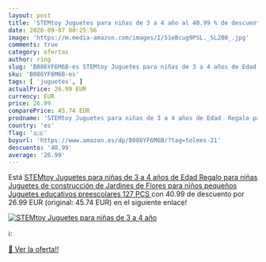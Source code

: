 ```yaml
---
layout: post
title: 'STEMtoy Juguetes para niñas de 3 a 4 año al 40.99 % de descuento'
date: 2020-09-07 00:25:56
image: 'https://m.media-amazon.com/images/I/51eBcug9PSL._SL200_.jpg'
comments: true
category: ofertas
author: ring
slug: 'B086YF6M6B-es STEMtoy Juguetes para niñas de 3 a 4 años de Edad Regalo...'
sku: 'B086YF6M6B-es'
tags: [ 'juguetes', ]
actualPrice: 26.99 EUR
currency: EUR
price: 26.99
comparePrice: 45.74 EUR
prodname: 'STEMtoy Juguetes para niñas de 3 a 4 años de Edad  Regalo para niñas  Juguetes de construcción de Jardines de Flores para niños pequeños  Juguetes educativos preescolares  127 PCS '
country: 'es'
flag: '🇪🇸'
buyurl: 'https://www.amazon.es/dp/B086YF6M6B/?tag=tolees-21'
descuento: '40.99'
average: '26.99'
---
```


Está [STEMtoy Juguetes para niñas de 3 a 4 años de Edad  Regalo para niñas  Juguetes de construcción de Jardines de Flores para niños pequeños  Juguetes educativos preescolares  127 PCS ](https://www.amazon.es/dp/B086YF6M6B/?tag=tolees-21) con 40.99 de descuento por 26.99 EUR (original: 45.74 EUR) en el siguiente enlace!

[![STEMtoy Juguetes para niñas de 3 a 4 año](https://m.media-amazon.com/images/I/51eBcug9PSL._SL200_.jpg)](https://www.amazon.es/dp/B086YF6M6B/?tag=tolees-21)

ℹ️:


[🛒 Ver la oferta!!](https://www.amazon.es/dp/B086YF6M6B/?tag=tolees-21)
